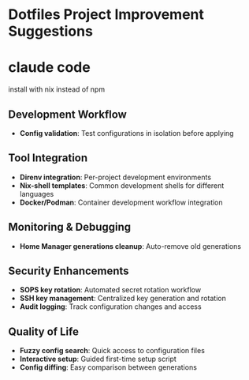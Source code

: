 # Dotfiles Project Improvement Suggestions


# claude code
install with nix instead of npm

## Development Workflow
- **Config validation**: Test configurations in isolation before applying

## Tool Integration
- **Direnv integration**: Per-project development environments
- **Nix-shell templates**: Common development shells for different languages
- **Docker/Podman**: Container development workflow integration

## Monitoring & Debugging
- **Home Manager generations cleanup**: Auto-remove old generations

## Security Enhancements
- **SOPS key rotation**: Automated secret rotation workflow
- **SSH key management**: Centralized key generation and rotation
- **Audit logging**: Track configuration changes and access

## Quality of Life
- **Fuzzy config search**: Quick access to configuration files
- **Interactive setup**: Guided first-time setup script
- **Config diffing**: Easy comparison between generations
